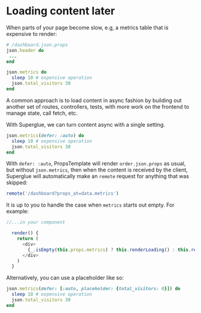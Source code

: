 # Loading content later

When parts of your page become slow, e.g, a metrics table that is expensive to
render:

```ruby
# /dashboard.json.props
json.header do
 ...
end

json.metrics do
  sleep 10 # expensive operation
  json.total_visitors 30
end
```

A common approach is to load content in async fashion by building out another
set of routes, controllers, tests, with more work on the frontend to manage
state, call fetch, etc.

With Superglue, we can turn content async with a single setting.

```ruby
json.metrics(defer: :auto) do
  sleep 10 # expensive operation
  json.total_visitors 30
end
```

With `defer: :auto`, PropsTemplate will render `order.json.props` as usual, but
without `json.metrics`, then when the content is received by the client, Superglue
will automatically make an `remote` request for anything that was skipped:

```javascript
remote('/dashboard?props_at=data.metrics')
```

It is up to you to handle the case when `metrics` starts out empty. For example:

```javascript
//...in your component

  render() {
    return (
      <div>
        {_.isEmpty(this.props.metrics) ? this.renderLoading() : this.renderDashboard()}
      </div>
    )
  }
```

Alternatively, you can use a placeholder like so:

```ruby
json.metrics(defer: [:auto, placeholder: {total_visitors: 0}]) do
  sleep 10 # expensive operation
  json.total_visitors 30
end
```


